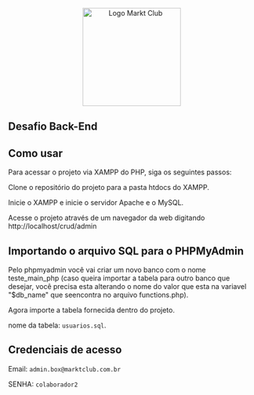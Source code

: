 <p align="center">
  <img src="https://markt.club/images/logo_marktclub.png" width="200" alt="Logo Markt Club">
</p>

## Desafio Back-End

## Como usar

Para acessar o projeto via XAMPP do PHP, siga os seguintes passos:

Clone o repositório do projeto para a pasta htdocs do XAMPP.

Inicie o XAMPP e inicie o servidor Apache e o MySQL.

Acesse o projeto através de um navegador da web digitando http://localhost/crud/admin


## Importando o arquivo SQL para o PHPMyAdmin

Pelo phpmyadmin você vai criar um novo banco com o nome teste_main_php (caso queira importar a tabela para outro banco que desejar, você precisa esta alterando o nome do valor que esta na variavel "$db_name" que seencontra no arquivo functions.php).

Agora importe a tabela fornecida dentro do projeto. 

nome da tabela: ``` usuarios.sql ```.


## Credenciais de acesso

Email: ``` admin.box@marktclub.com.br ```

SENHA: ``` colaborador2 ```
